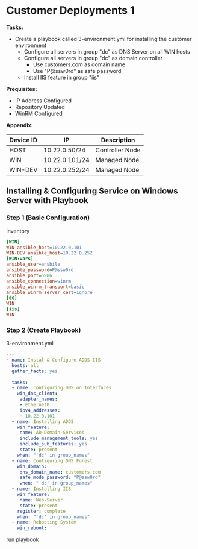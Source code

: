 # Customer Deployments 1

**Tasks:**

- Create a playbook called 3-environment.yml for installing the customer environment
  - Configure all servers in group "dc" as DNS Server on all WIN hosts
  - Configure all servers in group "dc" as domain controller
    - Use customers.com as domain name
    - Use "P@ssw0rd" as safe password
  - Install IIS feature in group "iis"

**Prequisites:**

- IP Address Configured
- Repository Updated
- WinRM Configured

**Appendix:** 

| Device ID | IP             | Description     |
| --------- | -------------- | --------------- |
| HOST      | 10.22.0.50/24  | Controller Node |
| WIN       | 10.22.0.101/24 | Managed Node    |
| WIN-DEV   | 10.22.0.252/24 | Managed Node    |

## Installing & Configuring Service on Windows Server with Playbook

### Step 1 (Basic Configuration)

inventory

```ini
[WIN]
WIN ansible_host=10.22.0.101
WIN-DEV ansible_host=10.22.0.252
[WIN:vars]
ansible_user=ansbile
ansible_password=P@ssw0rd
ansible_port=5986
ansible_connection=winrm
ansible_winrm_transport=basic
ansible_winrm_server_cert=ignore
[dc]
WIN
[iis]
WIN
```

### Step 2 (Create Playbook)

3-environment.yml

```yaml
---
- name: Instal & Configure ADDS IIS
  hosts: all
  gather_facts: yes
  
  tasks: 
  - name: Configuring DNS on Interfaces
    win_dns_client:
     adapter_names:
     - Ethernet0
     ipv4_addresses:
     - 10.22.0.101
  - name: Installing ADDS
    win_feature:
     name: AD-Domain-Services
     include_management_tools: yes
     include_sub_features: yes
     state: present
    when: "'dc' in group_names"
  - name: Configuring DNS Forest
    win_domain:
     dns_domain_name: customers.com
     safe_mode_password: "P@ssw0rd"
     when: "'dc' in group_names"
  - name: Installing IIS
    win_feature:
     name: Web-Server
     state: present
    register: complete
    when: "'dc' in group_names"
  - name: Rebooting System
    win_reboot:
```

run playbook
